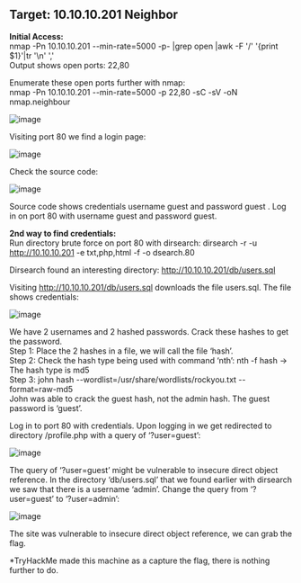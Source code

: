 <h2>Target: 10.10.10.201  Neighbor</h2>

<b>Initial Access: </b><br>
nmap -Pn 10.10.10.201 --min-rate=5000 -p- |grep open |awk -F '/' '{print $1}'|tr '\n' ',' <br>
Output shows open ports: 22,80

Enumerate these open ports further with nmap:<br>
nmap -Pn 10.10.10.201 --min-rate=5000 -p 22,80 -sC -sV -oN nmap.neighbour

![image](https://user-images.githubusercontent.com/93153300/201550169-826007ad-dd45-4b4d-a74d-34822ed41bd6.png)
 
Visiting port 80 we find a login page:

![image](https://user-images.githubusercontent.com/93153300/201550386-05d84710-5d7a-4317-b301-36faeeef9953.png)
 
Check the source code:
 
![image](https://user-images.githubusercontent.com/93153300/201550180-151d133a-aa8d-4785-bb24-7eebeaefc703.png)

Source code shows credentials username guest and password guest .  Log in on port 80 with username guest and password guest.  
 
<b>2nd  way to find credentials:</b><br>
Run directory brute force on port 80 with dirsearch: dirsearch -r -u http://10.10.10.201  -e txt,php,html -f -o dsearch.80

Dirsearch found an interesting directory: http://10.10.10.201/db/users.sql

Visiting http://10.10.10.201/db/users.sql downloads the file users.sql.  The file shows credentials:
 
![image](https://user-images.githubusercontent.com/93153300/201550184-952d5bbb-4599-4294-8735-261a26f33f0f.png)
  
We have 2 usernames and 2 hashed passwords.  Crack these hashes to get the password.  <br>
Step 1: Place the 2 hashes in a file, we will call the file ‘hash’.  <br>
Step 2: Check the hash type being used with command ‘nth’: nth -f hash    → The hash type is md5 <br>
Step 3: john hash --wordlist=/usr/share/wordlists/rockyou.txt --format=raw-md5 <br>
John was able to crack the guest hash, not the admin hash.  The guest password is ‘guest’. 

Log in to port 80 with credentials.  Upon logging in we get redirected to directory /profile.php with a query of ‘?user=guest’:

![image](https://user-images.githubusercontent.com/93153300/201550189-04f93a2e-041f-4630-8207-12cdc092971e.png)
 
The query of ‘?user=guest’  might be vulnerable to insecure direct object reference.  In the directory ‘db/users.sql’ that we found earlier with dirsearch we saw that there is a username ‘admin’.  Change the query from ‘?user=guest’ to ‘?user=admin’: 
 
![image](https://user-images.githubusercontent.com/93153300/201550197-cd6aeed7-40c5-4960-89df-bfb9643bbdda.png)
 
The site was vulnerable to insecure direct object reference, we can grab the flag.  

*TryHackMe made this machine as a capture the flag, there is nothing further to do.
